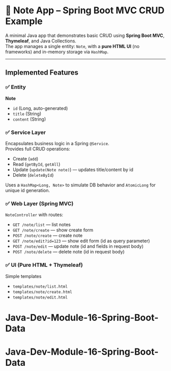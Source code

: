 # 📒 Note App – Spring Boot MVC CRUD Example

A minimal Java app that demonstrates basic CRUD using **Spring Boot MVC**, **Thymeleaf**, and Java Collections.  
The app manages a single entity: `Note`, with a **pure HTML UI** (no frameworks) and in-memory storage via `HashMap`.

---

## Implemented Features

### ✅ Entity
**Note**
- `id` (Long, auto-generated)
- `title` (String)
- `content` (String)

### ✅ Service Layer
Encapsulates business logic in a Spring `@Service`.  
Provides full CRUD operations:
- Create (`add`)
- Read (`getById`, `getAll`)
- Update (`update(Note note)`) — updates title/content by id
- Delete (`deleteById`)

Uses a `HashMap<Long, Note>` to simulate DB behavior and `AtomicLong` for unique id generation.

### ✅ Web Layer (Spring MVC)
`NoteController` with routes:
- `GET /note/list` — list notes
- `GET /note/create` — show create form
- `POST /note/create` — create note
- `GET /note/edit?id=123` — show edit form (id as query parameter)
- `POST /note/edit` — update note (id and fields in request body)
- `POST /note/delete` — delete note (id in request body)

### ✅ UI (Pure HTML + Thymeleaf)
Simple templates
- `templates/note/list.html`
- `templates/note/create.html`
- `templates/note/edit.html`
# Java-Dev-Module-16-Spring-Boot-Data
# Java-Dev-Module-16-Spring-Boot-Data
